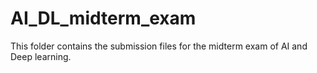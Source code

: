 # AI_DL_midterm_exam
 This folder contains the submission files for the midterm exam of AI and Deep learning.
